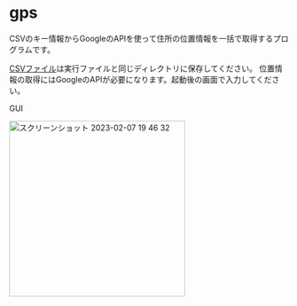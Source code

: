 # gps
CSVのキー情報からGoogleのAPIを使って住所の位置情報を一括で取得するプログラムです。

[CSVファイル](https://github.com/tkedjp/gps/blob/main/list.csv)は実行ファイルと同じディレクトリに保存してください。
位置情報の取得にはGoogleのAPIが必要になります。起動後の画面で入力してください。

GUI

<img width="317" alt="スクリーンショット 2023-02-07 19 46 32" src="https://user-images.githubusercontent.com/120151701/217224254-aeb3cf7a-bdf3-4e59-9f85-39e48ab3c24d.png">
